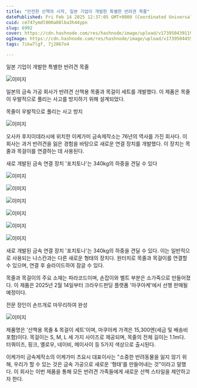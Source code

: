 ```yaml
---
title: "안전한 산책의 시작, 일본 기업이 개발한 특별한 반려견 목줄"
datePublished: Fri Feb 14 2025 12:37:05 GMT+0000 (Coordinated Universal Time)
cuid: cm747ymdl000a08lba3h44ypn
slug: 6992
cover: https://cdn.hashnode.com/res/hashnode/image/upload/v1739504391197/96202b90-9927-4e8c-86f3-3c2b84a62c3d.gif
ogImage: https://cdn.hashnode.com/res/hashnode/image/upload/v1739504455946/6cce96a6-fd13-417b-abdd-0e2d17a40be5.webp
tags: 7ikw7lgf, 7j2867o4

---
```



일본 기업이 개발한 특별한 반려견 목줄

![이미지](https://cdn.hashnode.com/res/hashnode/image/upload/v1739504294281/30a930d9-c805-43a6-81b2-452eb1a9685c.webp)

일본의 금속 가공 회사가 반려견 산책용 목줄과 목걸이 세트를 개발했다. 이 제품은 목줄이 우발적으로 풀리는 사고를 방지하기 위해 설계되었다.

목줄이 우발적으로 풀리는 사고 방지

![이미지](https://cdn.hashnode.com/res/hashnode/image/upload/v1739504297225/d8173320-eb23-4992-b759-39f1b42581d3.webp)

오사카 후지이데라시에 위치한 이케가미 금속제작소는 76년의 역사를 가진 회사다. 이 회사는 과거 반려견을 잃은 경험을 바탕으로 새로운 연결 장치를 개발했다. 이 장치는 목줄과 목걸이를 연결하는 데 사용된다.

새로 개발된 금속 연결 장치 '포치토나'는 340kg의 하중을 견딜 수 있다

![이미지](https://cdn.hashnode.com/res/hashnode/image/upload/v1739504301002/ffb27562-2941-49a9-967e-64f5089eb806.gif)

![이미지](https://blog.kakaocdn.net/dn/4ICsD/btsMg52NRQ3/e22KxEniWKpTbO5SqdHAyk/img.gif)

![이미지](https://cdn.hashnode.com/res/hashnode/image/upload/v1739504308456/4699f08b-c42a-46de-abfb-f97ed60276b7.gif)

![이미지](https://cdn.hashnode.com/res/hashnode/image/upload/v1739504311902/1fb10a12-7bfe-4d08-bf9b-6efc907fc71f.gif)

![이미지](https://cdn.hashnode.com/res/hashnode/image/upload/v1739504314923/5b8a1468-8d31-44db-aa63-e612bb3bba39.gif)

![이미지](https://cdn.hashnode.com/res/hashnode/image/upload/v1739504318448/f8cb259d-c7d5-4e0d-b6dd-8ff51bac586d.gif)

새로 개발된 금속 연결 장치 '포치토나'는 340kg의 하중을 견딜 수 있다. 이는 일반적으로 사용되는 나스칸과는 다른 새로운 형태의 장치다. 원터치로 목줄과 목걸이를 연결할 수 있으며, 연결 후 슬라이드하여 잠글 수 있다.

목줄과 목걸이의 주요 소재는 파라코드이며, 손잡이와 벨트 부분은 소가죽으로 만들어졌다. 이 제품은 2025년 2월 14일부터 크라우드펀딩 플랫폼 '마쿠아케'에서 선행 판매될 예정이다.

전문 장인이 손뜨개로 마무리하여 완성

![이미지](https://cdn.hashnode.com/res/hashnode/image/upload/v1739504321446/d9af0b3a-f4e7-497d-bc82-870dce85c504.webp)

제품명은 '산책용 목줄 & 목걸이 세트'이며, 마쿠아케 가격은 15,300엔(세금 및 배송비 포함)이다. 목걸이는 S, M, L 세 가지 사이즈로 제공되며, 목줄의 전체 길이는 1.1m다. 터쿼이즈, 핑크, 옐로우, 네이비, 메이사이 등 5가지 색상으로 출시된다.

이케가미 금속제작소의 이케가미 츠요시 대표이사는 "소중한 반려동물을 잃지 않기 위해, 우리가 할 수 있는 것은 금속 가공으로 새로운 '형태'를 만들어내는 것"이라고 말했다. 이 회사는 이번 제품을 통해 모든 반려견 가족들에게 새로운 산책 스타일을 제안하고자 한다.